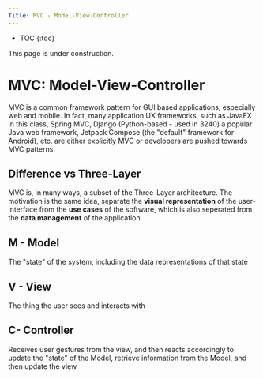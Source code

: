 ```yaml
---
Title: MVC - Model-View-Controller
---
```


* TOC
{:toc}

This page is under construction.

# MVC: Model-View-Controller

MVC is a common framework pattern for GUI based applications, especially web and mobile. In fact, many application UX frameworks, such as JavaFX in this class, Spring MVC, Django (Python-based - used in 3240) a popular Java web framework, Jetpack Compose (the "default" framework for Android), etc. are either explicitly MVC or developers are pushed towards MVC patterns. 

## Difference vs Three-Layer

MVC is, in many ways, a subset of the Three-Layer architecture. The motivation is the same idea, separate the **visual representation** of the user-interface from the **use cases** of the software, which is also seperated from the **data management** of the application.

## M - Model
The "state" of the system, including the data representations of that state

## V - View
The thing the user sees and interacts with

## C- Controller
Receives user gestures from the view, and then reacts accordingly to update the "state" of the Model, retrieve information from the Model, and then update the view